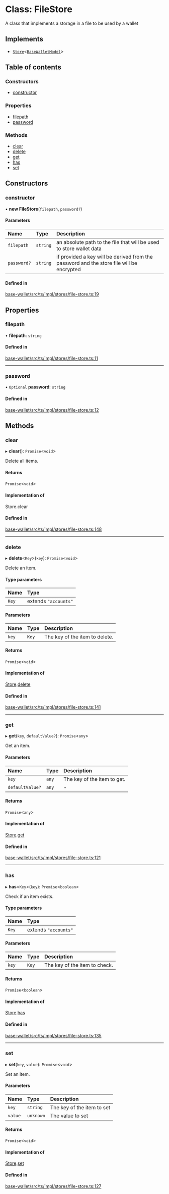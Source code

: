 # Class: FileStore

A class that implements a storage in a file to be used by a wallet

## Implements

- [`Store`](../interfaces/Store.md)<[`BaseWalletModel`](../interfaces/BaseWalletModel.md)\>

## Table of contents

### Constructors

- [constructor](FileStore.md#constructor)

### Properties

- [filepath](FileStore.md#filepath)
- [password](FileStore.md#password)

### Methods

- [clear](FileStore.md#clear)
- [delete](FileStore.md#delete)
- [get](FileStore.md#get)
- [has](FileStore.md#has)
- [set](FileStore.md#set)

## Constructors

### constructor

• **new FileStore**(`filepath`, `password?`)

#### Parameters

| Name | Type | Description |
| :------ | :------ | :------ |
| `filepath` | `string` | an absolute path to the file that will be used to store wallet data |
| `password?` | `string` | if provided a key will be derived from the password and the store file will be encrypted |

#### Defined in

[base-wallet/src/ts/impl/stores/file-store.ts:19](https://gitlab.com/i3-market/code/wp3/t3.2/i3m-wallet-monorepo/-/blob/01a8348/packages/base-wallet/src/ts/impl/stores/file-store.ts#L19)

## Properties

### filepath

• **filepath**: `string`

#### Defined in

[base-wallet/src/ts/impl/stores/file-store.ts:11](https://gitlab.com/i3-market/code/wp3/t3.2/i3m-wallet-monorepo/-/blob/01a8348/packages/base-wallet/src/ts/impl/stores/file-store.ts#L11)

___

### password

• `Optional` **password**: `string`

#### Defined in

[base-wallet/src/ts/impl/stores/file-store.ts:12](https://gitlab.com/i3-market/code/wp3/t3.2/i3m-wallet-monorepo/-/blob/01a8348/packages/base-wallet/src/ts/impl/stores/file-store.ts#L12)

## Methods

### clear

▸ **clear**(): `Promise`<`void`\>

Delete all items.

#### Returns

`Promise`<`void`\>

#### Implementation of

Store.clear

#### Defined in

[base-wallet/src/ts/impl/stores/file-store.ts:148](https://gitlab.com/i3-market/code/wp3/t3.2/i3m-wallet-monorepo/-/blob/01a8348/packages/base-wallet/src/ts/impl/stores/file-store.ts#L148)

___

### delete

▸ **delete**<`Key`\>(`key`): `Promise`<`void`\>

Delete an item.

#### Type parameters

| Name | Type |
| :------ | :------ |
| `Key` | extends ``"accounts"`` |

#### Parameters

| Name | Type | Description |
| :------ | :------ | :------ |
| `key` | `Key` | The key of the item to delete. |

#### Returns

`Promise`<`void`\>

#### Implementation of

[Store](../interfaces/Store.md).[delete](../interfaces/Store.md#delete)

#### Defined in

[base-wallet/src/ts/impl/stores/file-store.ts:141](https://gitlab.com/i3-market/code/wp3/t3.2/i3m-wallet-monorepo/-/blob/01a8348/packages/base-wallet/src/ts/impl/stores/file-store.ts#L141)

___

### get

▸ **get**(`key`, `defaultValue?`): `Promise`<`any`\>

Get an item.

#### Parameters

| Name | Type | Description |
| :------ | :------ | :------ |
| `key` | `any` | The key of the item to get. |
| `defaultValue?` | `any` | - |

#### Returns

`Promise`<`any`\>

#### Implementation of

[Store](../interfaces/Store.md).[get](../interfaces/Store.md#get)

#### Defined in

[base-wallet/src/ts/impl/stores/file-store.ts:121](https://gitlab.com/i3-market/code/wp3/t3.2/i3m-wallet-monorepo/-/blob/01a8348/packages/base-wallet/src/ts/impl/stores/file-store.ts#L121)

___

### has

▸ **has**<`Key`\>(`key`): `Promise`<`boolean`\>

Check if an item exists.

#### Type parameters

| Name | Type |
| :------ | :------ |
| `Key` | extends ``"accounts"`` |

#### Parameters

| Name | Type | Description |
| :------ | :------ | :------ |
| `key` | `Key` | The key of the item to check. |

#### Returns

`Promise`<`boolean`\>

#### Implementation of

[Store](../interfaces/Store.md).[has](../interfaces/Store.md#has)

#### Defined in

[base-wallet/src/ts/impl/stores/file-store.ts:135](https://gitlab.com/i3-market/code/wp3/t3.2/i3m-wallet-monorepo/-/blob/01a8348/packages/base-wallet/src/ts/impl/stores/file-store.ts#L135)

___

### set

▸ **set**(`key`, `value`): `Promise`<`void`\>

Set an item.

#### Parameters

| Name | Type | Description |
| :------ | :------ | :------ |
| `key` | `string` | The key of the item to set |
| `value` | `unknown` | The value to set |

#### Returns

`Promise`<`void`\>

#### Implementation of

[Store](../interfaces/Store.md).[set](../interfaces/Store.md#set)

#### Defined in

[base-wallet/src/ts/impl/stores/file-store.ts:127](https://gitlab.com/i3-market/code/wp3/t3.2/i3m-wallet-monorepo/-/blob/01a8348/packages/base-wallet/src/ts/impl/stores/file-store.ts#L127)
